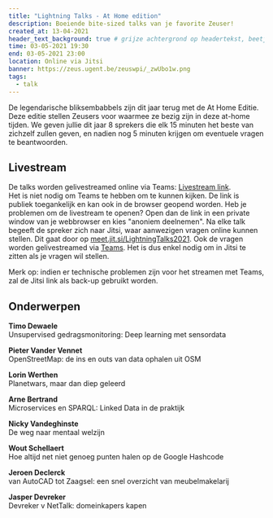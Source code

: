 ```yaml
---
title: "Lightning Talks - At Home edition"
description: Boeiende bite-sized talks van je favorite Zeuser!
created_at: 13-04-2021
header_text_background: true # grijze achtergrond op headertekst, beetje leesbaarder
time: 03-05-2021 19:30
end: 03-05-2021 23:00
location: Online via Jitsi
banner: https://zeus.ugent.be/zeuswpi/_zwUbo1w.png
tags:
  - talk
---
```


De legendarische bliksembabbels zijn dit jaar terug met de At Home Editie. Deze editie stellen Zeusers voor waarmee ze bezig zijn in deze at-home tijden. We geven jullie dit jaar 8 sprekers die elk 15 minuten het beste van zichzelf zullen geven, en nadien nog 5 minuten krijgen om eventuele vragen te beantwoorden.   

## Livestream
De talks worden gelivestreamed online via Teams: [Livestream link](https://teams.microsoft.com/l/meetup-join/19%3ameeting_OTQ2ODNiZGItNDQxZC00OWYwLWJiZmEtMTUwZTQzMTc0Zjg4%40thread.v2/0?context=%7b%22Tid%22%3a%22d7811cde-ecef-496c-8f91-a1786241b99c%22%2c%22Oid%22%3a%223c6c3904-e18e-48e7-9b8a-7723b5284dd3%22%2c%22IsBroadcastMeeting%22%3atrue%7d&btype=a&role=a).  
Het is niet nodig om Teams te hebben om te kunnen kijken. De link is publiek toegankelijk en kan ook in de browser geopend worden. Heb je problemen om de livestream te openen? Open dan de link in een private window van je webbrowser en kies "anoniem deelnemen".
Na elke talk begeeft de spreker zich naar Jitsi, waar aanwezigen vragen online kunnen stellen. Dit gaat door op [meet.jit.si/LightningTalks2021](https://meet.jit.si/LightningTalks2021). Ook de vragen worden gelivestreamed via [Teams](https://teams.microsoft.com/l/meetup-join/19%3ameeting_OTQ2ODNiZGItNDQxZC00OWYwLWJiZmEtMTUwZTQzMTc0Zjg4%40thread.v2/0?context=%7b%22Tid%22%3a%22d7811cde-ecef-496c-8f91-a1786241b99c%22%2c%22Oid%22%3a%223c6c3904-e18e-48e7-9b8a-7723b5284dd3%22%2c%22IsBroadcastMeeting%22%3atrue%7d&btype=a&role=a). Het is dus enkel nodig om in Jitsi te zitten als je vragen wil stellen.

Merk op: indien er technische problemen zijn voor het streamen met Teams, zal de Jitsi link als back-up gebruikt worden.

## Onderwerpen
**Timo Dewaele**  
Unsupervised gedragsmonitoring: Deep learning met sensordata

**Pieter Vander Vennet**  
OpenStreetMap: de ins en outs van data ophalen uit OSM

**Lorin Werthen**  
Planetwars, maar dan diep geleerd

**Arne Bertrand**  
Microservices en SPARQL: Linked Data in de praktijk

**Nicky Vandeghinste**  
De weg naar mentaal welzijn

**Wout Schellaert**  
Hoe altijd net niet genoeg punten halen op de Google Hashcode

**Jeroen Declerck**  
van AutoCAD tot Zaagsel: een snel overzicht van meubelmakelarij

**Jasper Devreker**  
Devreker v NetTalk: domeinkapers kapen

